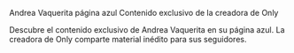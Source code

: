Andrea Vaquerita página azul Contenido exclusivo de la creadora de Only

Descubre el contenido exclusivo de Andrea Vaquerita en su página azul. La creadora de Only comparte material inédito para sus seguidores.
